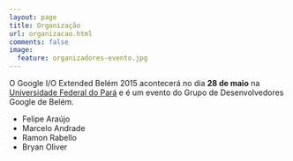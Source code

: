 ```yaml
---
layout: page
title: Organização
url: organizacao.html
comments: false
image:
  feature: organizadores-evento.jpg
---
```


O Google I/O Extended Belém 2015 acontecerá no dia **28 de maio** na
[Universidade Federal do Pará](/local/) e é um evento do Grupo de
Desenvolvedores Google de Belém.

- Felipe Araújo
- Marcelo Andrade
- Ramon Rabello
- Bryan Oliver
